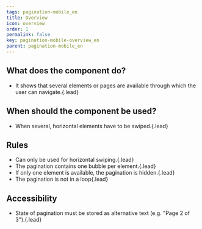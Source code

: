 ```yaml
---
tags: pagination-mobile_en
title: Overview
icon: overview
order: 1
permalink: false  
key: pagination-mobile-overview_en
parent: pagination-mobile_en
---
```


## What does the component do? 
*   It shows that several elements or pages are available through which the user can navigate.{.lead}

## When should the component be used? 
*   When several, horizontal elements have to be swiped.{.lead}

## Rules 
*   Can only be used for horizontal swiping.{.lead}
*   The pagination contains one bubble per element.{.lead}
*   If only one element is available, the pagination is hidden.{.lead}
*   The pagination is not in a loop{.lead}

## Accessibility
* State of pagination must be stored as alternative text (e.g. "Page 2 of 3").{.lead}